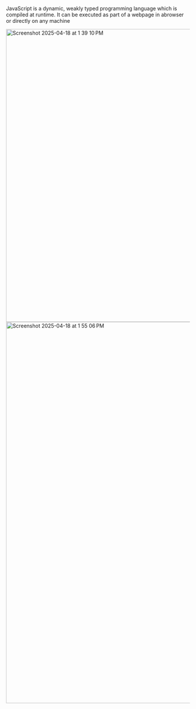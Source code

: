 JavaScript is a dynamic, weakly typed programming language which is compiled at runtime. It can be executed as part of a webpage in abrowser or directly on any machine


<img width="801" alt="Screenshot 2025-04-18 at 1 39 10 PM" src="https://github.com/user-attachments/assets/48704691-1c0d-4654-a108-e19f70cd6c29" />


<img width="1043" alt="Screenshot 2025-04-18 at 1 55 06 PM" src="https://github.com/user-attachments/assets/0fa7c62b-7211-4cb8-b41f-9b3116d07661" />







